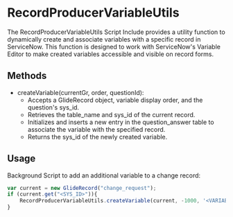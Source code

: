 # RecordProducerVariableUtils

The RecordProducerVariableUtils Script Include provides a utility function to dynamically create and associate variables with a specific record in ServiceNow. This function is designed to work with ServiceNow's Variable Editor to make created variables accessible and visible on record forms.

## Methods

* createVariable(currentGr, order, questionId):
  * Accepts a GlideRecord object, variable display order, and the question's sys_id.
  * Retrieves the table_name and sys_id of the current record.
  * Initializes and inserts a new entry in the question_answer table to associate the variable with the specified record.
  * Returns the sys_id of the newly created variable.

## Usage

Background Script to add an additional variable to a change record:

```javascript
var current = new GlideRecord("change_request");
if (current.get("<SYS_ID>")){
    RecordProducerVariableUtils.createVariable(current, -1000, '<VARIABLE_SYS_ID>');
}
```
